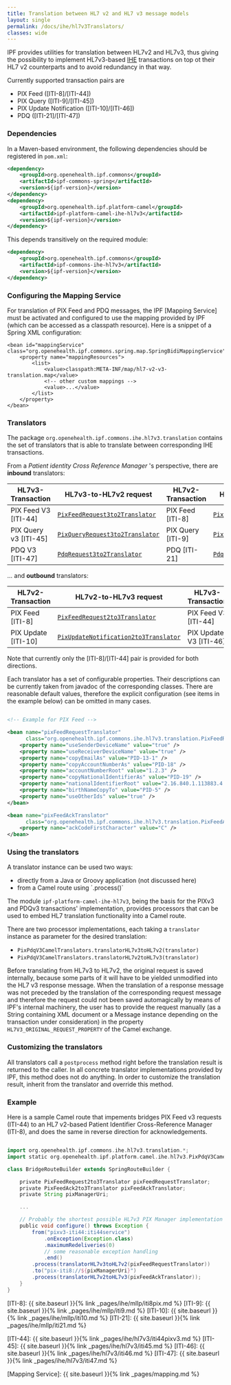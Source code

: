 ```yaml
---
title: Translation between HL7 v2 and HL7 v3 message models
layout: single
permalink: /docs/ihe/hl7v3Translators/
classes: wide
---
```



IPF provides utilities for translation between HL7v2 and HL7v3, thus giving the possibility to implement HL7v3-based [IHE] transactions
on top ot their HL7 v2 counterparts and to avoid redundancy in that way.

Currently supported transaction pairs are

* PIX Feed ([ITI-8]/[ITI-44])
* PIX Query ([ITI-9]/[ITI-45])
* PIX Update Notification ([ITI-10]/[ITI-46])
* PDQ ([ITI-21]/[ITI-47])


### Dependencies

In a Maven-based environment, the following dependencies should be registered in `pom.xml`:

```xml
<dependency>
    <groupId>org.openehealth.ipf.commons</groupId>
    <artifactId>ipf-commons-spring</artifactId>
    <version>${ipf-version}</version>
</dependency>
<dependency>
    <groupId>org.openehealth.ipf.platform-camel</groupId>
    <artifactId>ipf-platform-camel-ihe-hl7v3</artifactId>
    <version>${ipf-version}</version>
</dependency>
```

This depends transitively on the required module:

```xml
<dependency>
    <groupId>org.openehealth.ipf.commons</groupId>
    <artifactId>ipf-commons-ihe-hl7v3</artifactId>
    <version>${ipf-version}</version>
</dependency>
```


### Configuring the Mapping Service

For translation of PIX Feed and PDQ messages, the IPF [Mapping Service] must be activated and configured to use the mapping
provided by IPF (which can be accessed as a classpath resource). Here is a snippet of a Spring XML configuration:

```
<bean id="mappingService" class="org.openehealth.ipf.commons.spring.map.SpringBidiMappingService">
    <property name="mappingResources">
        <list>
            <value>classpath:META-INF/map/hl7-v2-v3-translation.map</value>
            <!-- other custom mappings -->
            <value>...</value>
        </list>
    </property>
</bean>
```

### Translators

The package `org.openehealth.ipf.commons.ihe.hl7v3.translation` contains the set of translators that is able to
translate between corresponding IHE transactions.

From a *Patient identity Cross Reference Manager* 's perspective, there are **inbound** translators:

| HL7v3-Transaction      | HL7v3-to-HL7v2 request             | HL7v2-Transaction   | HL7v2-to-HL7v3 response
| -----------------------|------------------------------------|---------------------|----------------------------------
| PIX Feed V3 [ITI-44]   | [`PixFeedRequest3to2Translator`](../../apidocs/org/openehealth/ipf/commons/ihe/hl7v3/translation/PixFeedRequest3to2Translator.html)     | PIX Feed [ITI-8]    | [`PixFeedAck2to3Translator`](../../apidocs/org/openehealth/ipf/commons/ihe/hl7v3/translation/PixFeedAck2to3Translator.html)
| PIX Query v3 [ITI-45]  | [`PixQueryRequest3to2Translator`](../../apidocs/org/openehealth/ipf/commons/ihe/hl7v3/translation/PixQueryRequest3to2Translator.html)    | PIX Query [ITI-9]   | [`PixQueryResponse2to3Translator`](../../apidocs/org/openehealth/ipf/commons/ihe/hl7v3/translation/PixQueryResponse2to3Translator.html)
| PDQ V3 [ITI-47]        | [`PdqRequest3to2Translator`](../../apidocs/org/openehealth/ipf/commons/ihe/hl7v3/translation/PdqRequest3to2Translator.html)         | PDQ [ITI-21]        | [`PdqResponse2to3Translator`](../../apidocs/org/openehealth/ipf/commons/ihe/hl7v3/translation/PdqResponse2to3Translator.html)

... and **outbound** translators:

| HL7v2-Transaction      | HL7v2-to-HL7v3 request                | HL7v3-Transaction     | HL7v3-to-HL7v2 response
| -----------------------|---------------------------------------|-----------------------|--------------------------
| PIX Feed [ITI-8]       | [`PixFeedRequest2to3Translator`](../../apidocs/org/openehealth/ipf/commons/ihe/hl7v3/translation/PixFeedRequest2to3Translator.html)        | PIX Feed V3 [ITI-44]  | [`PixAck3to2Translator`](../../apidocs/org/openehealth/ipf/commons/ihe/hl7v3/translation/PixAck3to2Translator.html)
| PIX Update [ITI-10]    | [`PixUpdateNotification2to3Translator`](../../apidocs/org/openehealth/ipf/commons/ihe/hl7v3/translation/PixUpdateNotification2to3Translator.html) | PIX Update V3 [ITI-46]| [`PixAck3to2Translator`](../../apidocs/org/openehealth/ipf/commons/ihe/hl7v3/translation/PixAck3to2Translator.html)

Note that currently only the [ITI-8]/[ITI-44] pair is provided for both directions.


Each translator has a set of configurable properties. Their descriptions can be currently taken from javadoc of the
corresponding classes. There are reasonable default values, therefore the explicit configuration (see <property> items
in the example below) can be omitted in many cases.

```xml

<!-- Example for PIX Feed -->

<bean name="pixFeedRequestTranslator"
      class="org.openehealth.ipf.commons.ihe.hl7v3.translation.PixFeedRequest3to2Translator">
    <property name="useSenderDeviceName" value="true" />
    <property name="useReceiverDeviceName" value="true" />
    <property name="copyEmailAs" value="PID-13-1" />
    <property name="copyAccountNumberAs" value="PID-18" />
    <property name="accountNumberRoot" value="1.2.3" />
    <property name="copyNationalIdentifierAs" value="PID-19" />
    <property name="nationalIdentifierRoot" value="2.16.840.1.113883.4.1" />
    <property name="birthNameCopyTo" value="PID-5" />
    <property name="useOtherIds" value="true" />
</bean>

<bean name="pixFeedAckTranslator"
      class="org.openehealth.ipf.commons.ihe.hl7v3.translation.PixFeedAck2to3Translator">
    <property name="ackCodeFirstCharacter" value="C" />
</bean>

```

### Using the translators

A translator instance can be used two ways:

* directly from a Java or Groovy application (not discussed here)
* from a Camel route using ´.process()`

The module `ipf-platform-camel-ihe-hl7v3`, being the basis for the PIXv3 and PDQv3 transactions' implementation,
provides processors that can be used to embed HL7 translation functionality into a Camel route.

There are two processor implementations, each taking a `translator` instance as parameter for the desired translation:

* `PixPdqV3CamelTranslators.translatorHL7v3toHL7v2(translator)`
* `PixPdqV3CamelTranslators.translatorHL7v2toHL7v3(translator)`

Before translating from HL7v3 to HL7v2, the original request is saved internally, because some parts of it will have to
be yielded unmodified into the HL7 v3 response message. When the translation of a response message was not preceded by
the translation of the corresponding request message and therefore the request could not been saved automagically by means
of IPF's internal machinery, the user has to provide the request manually (as a String containing XML document or a Message
instance depending on the transaction under consideration) in the property `HL7V3_ORIGINAL_REQUEST_PROPERTY` of the Camel exchange.


### Customizing the translators

All translators call a `postprocess` method right before the translation result is returned to the caller. In all
concrete translator implementations provided by IPF, this method does not do anything. In order to customize the
translation result, inherit from the translator and override this method.

### Example

Here is a sample Camel route that impements bridges PIX Feed v3 requests (ITI-44) to an HL7 v2-based Patient Identifier
Cross-Reference Manager (ITI-8), and does the same in reverse direction for acknowledgements.


```groovy

import org.openehealth.ipf.commons.ihe.hl7v3.translation.*;
import static org.openehealth.ipf.platform.camel.ihe.hl7v3.PixPdqV3CamelTranslators.*;

class BridgeRouteBuilder extends SpringRouteBuilder {

    private PixFeedRequest2to3Translator pixFeedRequestTranslator;
    private PixFeedAck2to3Translator pixFeedAckTranslator;
    private String pixManagerUri;

    ...

    // Probably the shortest possible HL7v3 PIX Manager implementation ;-)
    public void configure() throws Exception {
        from("pixv3-iti44:iti44service")
            .onException(Exception.class)
            .maximumRedeliveries(0)
            // some reasonable exception handling
            .end()
        .process(translatorHL7v3toHL7v2(pixFeedRequestTranslator))
        .to("pix-iti8://${pixManagerUri}")
        .process(translatorHL7v2toHL7v3(pixFeedAckTranslator));
    }
}


```
[ITI-8]: {{ site.baseurl }}{% link _pages/ihe/mllp/iti8pix.md %}
[ITI-9]: {{ site.baseurl }}{% link _pages/ihe/mllp/iti9.md %}
[ITI-10]: {{ site.baseurl }}{% link _pages/ihe/mllp/iti10.md %}
[ITI-21]: {{ site.baseurl }}{% link _pages/ihe/mllp/iti21.md %}

[ITI-44]: {{ site.baseurl }}{% link _pages/ihe/hl7v3/iti44pixv3.md %}
[ITI-45]: {{ site.baseurl }}{% link _pages/ihe/hl7v3/iti45.md %}
[ITI-46]: {{ site.baseurl }}{% link _pages/ihe/hl7v3/iti46.md %}
[ITI-47]: {{ site.baseurl }}{% link _pages/ihe/hl7v3/iti47.md %}

[Mapping Service]: {{ site.baseurl }}{% link _pages/mapping.md %}

[IHE]: https://www.ihe.net